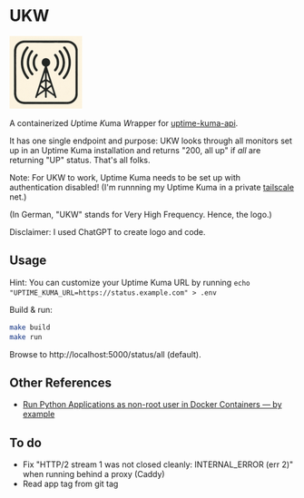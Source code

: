 # UKW

![](logo.png)

A containerized *U*ptime *K*uma *W*rapper for [uptime-kuma-api](https://github.com/lucasheld/uptime-kuma-api).

It has one single endpoint and purpose: UKW looks through all monitors set up in an Uptime Kuma installation and returns "200, all up" if *all* are returning "UP" status. That's all folks.

Note: For UKW to work, Uptime Kuma needs to be set up with authentication disabled! (I'm runnning my Uptime Kuma in a private [tailscale](https://tailscale.com/) net.)

(In German, "UKW" stands for Very High Frequency. Hence, the logo.)

Disclaimer: I used ChatGPT to create logo and code.

## Usage

Hint: You can customize your Uptime Kuma URL by running `echo "UPTIME_KUMA_URL=https://status.example.com" > .env`

Build & run:

```bash
make build
make run
```

Browse to http://localhost:5000/status/all (default).

## Other References

- [Run Python Applications as non-root user in Docker Containers — by example](https://medium.com/@DahlitzF/run-python-applications-as-non-root-user-in-docker-containers-by-example-cba46a0ff384)

## To do

- Fix "HTTP/2 stream 1 was not closed cleanly: INTERNAL_ERROR (err 2)" when running behind a proxy (Caddy)
- Read app tag from git tag